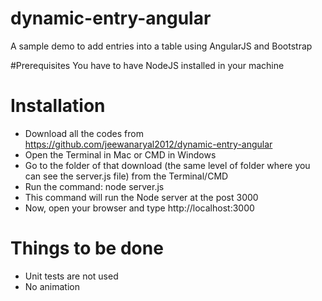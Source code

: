 # dynamic-entry-angular
A sample demo to add entries into a table using AngularJS and Bootstrap

#Prerequisites
You have to have NodeJS installed in your machine

# Installation
 - Download all the codes from https://github.com/jeewanaryal2012/dynamic-entry-angular
 - Open the Terminal in Mac or CMD in Windows
 - Go to the folder of that download (the same level of folder where you can see the server.js file) from the Terminal/CMD
 - Run the command: node server.js
 - This command will run the Node server at the post 3000
 - Now, open your browser and type http://localhost:3000

# Things to be done
 - Unit tests are not used
 - No animation
